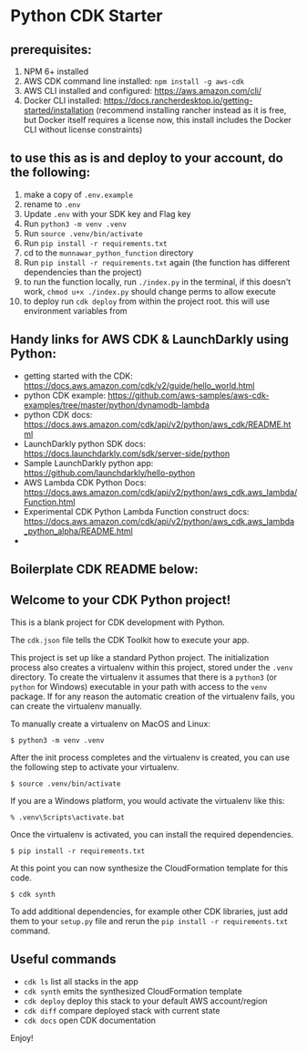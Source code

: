 # Python CDK Starter



## prerequisites:
1. NPM 6+ installed
2. AWS CDK command line installed: `npm install -g aws-cdk`
3. AWS CLI installed and configured: https://aws.amazon.com/cli/ 
4. Docker CLI installed:  https://docs.rancherdesktop.io/getting-started/installation 
(recommend installing rancher instead as it is free, but Docker itself requires a license now, this install includes the Docker CLI without license constraints)

## to use this as is and deploy to your account, do the following:

1. make a copy of `.env.example`
2. rename to `.env`
3. Update `.env` with your SDK key and Flag key
4. Run `python3 -m venv .venv`
5. Run `source .venv/bin/activate`
6. Run `pip install -r requirements.txt`
7. cd to the `munnawar_python_function` directory
8. Run `pip install -r requirements.txt` again
(the function has different dependencies than the project)
9. to run the function locally, run `./index.py` in the terminal, if this doesn't work, `chmod u+x ./index.py` should change perms to allow execute
10.  to deploy run `cdk deploy` from within the project root. this will use environment variables from 


## Handy links for AWS CDK & LaunchDarkly using Python:
- getting started with the CDK: https://docs.aws.amazon.com/cdk/v2/guide/hello_world.html
- python CDK example: https://github.com/aws-samples/aws-cdk-examples/tree/master/python/dynamodb-lambda
- python CDK docs: https://docs.aws.amazon.com/cdk/api/v2/python/aws_cdk/README.html
- LaunchDarkly python SDK docs: https://docs.launchdarkly.com/sdk/server-side/python
- Sample LaunchDarkly python app: https://github.com/launchdarkly/hello-python
- AWS Lambda CDK Python Docs: https://docs.aws.amazon.com/cdk/api/v2/python/aws_cdk.aws_lambda/Function.html
- Experimental CDK Python Lambda Function construct docs: https://docs.aws.amazon.com/cdk/api/v2/python/aws_cdk.aws_lambda_python_alpha/README.html
- 

## Boilerplate CDK README below:

## Welcome to your CDK Python project!

This is a blank project for CDK development with Python.

The `cdk.json` file tells the CDK Toolkit how to execute your app.

This project is set up like a standard Python project.  The initialization
process also creates a virtualenv within this project, stored under the `.venv`
directory.  To create the virtualenv it assumes that there is a `python3`
(or `python` for Windows) executable in your path with access to the `venv`
package. If for any reason the automatic creation of the virtualenv fails,
you can create the virtualenv manually.

To manually create a virtualenv on MacOS and Linux:

```
$ python3 -m venv .venv
```

After the init process completes and the virtualenv is created, you can use the following
step to activate your virtualenv.

```
$ source .venv/bin/activate
```

If you are a Windows platform, you would activate the virtualenv like this:

```
% .venv\Scripts\activate.bat
```

Once the virtualenv is activated, you can install the required dependencies.

```
$ pip install -r requirements.txt
```

At this point you can now synthesize the CloudFormation template for this code.

```
$ cdk synth
```

To add additional dependencies, for example other CDK libraries, just add
them to your `setup.py` file and rerun the `pip install -r requirements.txt`
command.

## Useful commands

 * `cdk ls`          list all stacks in the app
 * `cdk synth`       emits the synthesized CloudFormation template
 * `cdk deploy`      deploy this stack to your default AWS account/region
 * `cdk diff`        compare deployed stack with current state
 * `cdk docs`        open CDK documentation

Enjoy!
